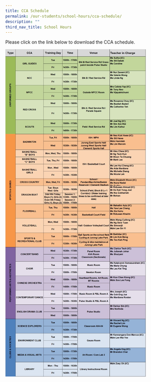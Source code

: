 ```yaml
---
title: CCA Schedule
permalink: /our-students/school-hours/cca-schedule/
description: ""
third_nav_title: School Hours
---
```


Please click on the link below to download the CCA schedule.

![](/images/WhatsApp%20Image%202022-01-13%20at.jpeg)
